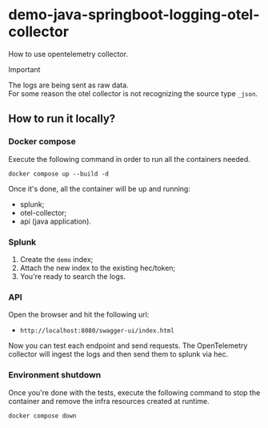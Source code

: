 # demo-java-springboot-logging-otel-collector
How to use opentelemetry collector.

> [!IMPORTANT]  
> The logs are being sent as raw data.\
> For some reason the otel collector is not recognizing the source type `_json`.

## How to run it locally?
### Docker compose

Execute the following command in order to run all the containers needed.

```shell
docker compose up --build -d
```

Once it's done, all the container will be up and running:

 - splunk;
 - otel-collector;
 - api (java application).

### Splunk

1. Create the `demo` index;
2. Attach the new index to the existing hec/token;
3. You're ready to search the logs.

### API

Open the browser and hit the following url:

- `http://localhost:8080/swagger-ui/index.html`

Now you can test each endpoint and send requests. The OpenTelemetry collector will ingest the logs and then send them to splunk via hec.

### Environment shutdown

Once you're done with the tests, execute the following command to stop the container and remove the infra resources created at runtime.

```shell
docker compose down
```